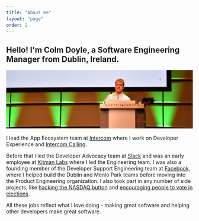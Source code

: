 ```yaml
---
title: "About me"
layout: "page"
order: 2
---
```


##  Hello! I'm Colm Doyle, a Software Engineering Manager from Dublin, Ireland.

![Colm Doyle speaking on stage](/public/media/on-stage-cropped.jpg)

I lead the App Ecosystem team at [Intercom](https://www.intercom.com) where I work on Developer Experience and [Intercom Calling](https://www.intercom.com/phone).

Before that I led the Developer Advocacy team at [Slack](https://www.slack.com) and was an early employee at [Kitman Labs](https://kitmanlabs.com) where I led the Engineering team. I was also a founding member of the Developer Support Engineering team at [Facebook](https://developers.facebook.com), where I helped build the Dublin and Menlo Park teams before moving into the Product Engineering organization. I also took part in any number of side projects, like [hacking the NASDAQ button](http://techcrunch.com/2012/05/18/how-facebook-hacked-the-nasdaq-button/) and [encouraging people to vote in elections](https://www.facebook.com/notes/facebook-data-science/the-2012-election-day-through-the-facebook-lens/10151181043778859/).

All these jobs reflect what I love doing - making great software and helping other developers make great software.